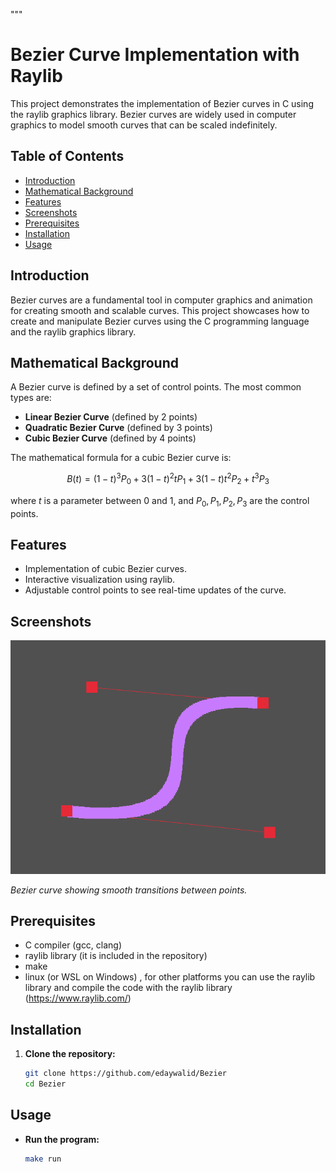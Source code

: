 """

# Bezier Curve Implementation with Raylib

This project demonstrates the implementation of Bezier curves in C using the raylib graphics library. Bezier curves are widely used in computer graphics to model smooth curves that can be scaled indefinitely.

## Table of Contents

- [Introduction](#introduction)
- [Mathematical Background](#mathematical-background)
- [Features](#features)
- [Screenshots](#screenshots)
- [Prerequisites](#prerequisites)
- [Installation](#installation)
- [Usage](#usage)

## Introduction

Bezier curves are a fundamental tool in computer graphics and animation for creating smooth and scalable curves. This project showcases how to create and manipulate Bezier curves using the C programming language and the raylib graphics library.

## Mathematical Background

A Bezier curve is defined by a set of control points. The most common types are:

- **Linear Bezier Curve** (defined by 2 points)
- **Quadratic Bezier Curve** (defined by 3 points)
- **Cubic Bezier Curve** (defined by 4 points)

The mathematical formula for a cubic Bezier curve is:

$$ B(t) = (1 - t)^3 P_0 + 3(1 - t)^2 t P_1 + 3(1 - t)t^2 P_2 + t^3 P_3 $$

where $t$ is a parameter between 0 and 1, and $P_0, P_1, P_2, P_3$ are the control points.

## Features

- Implementation of cubic Bezier curves.
- Interactive visualization using raylib.
- Adjustable control points to see real-time updates of the curve.

## Screenshots

![Screenshot 2](screenshots/screenshot1.png)

_Bezier curve showing smooth transitions between points._

## Prerequisites

- C compiler (gcc, clang)
- raylib library (it is included in the repository)
- make
- linux (or WSL on Windows) , for other platforms you can use the raylib library and compile the code with the raylib library (https://www.raylib.com/)

## Installation

1. **Clone the repository:**
   ```sh
   git clone https://github.com/edaywalid/Bezier
   cd Bezier
   ```

## Usage

- **Run the program:**
  ```sh
  make run
  ```
